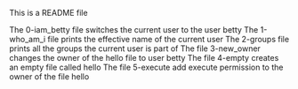 This is a README file

The 0-iam_betty file switches the current user to the user betty
The 1-who_am_i file prints the effective name of the current user
The 2-groups file prints all the groups the current user is part of
The file 3-new_owner changes the owner of the hello file to user betty
The file 4-empty creates an empty file called hello
The file 5-execute add execute permission to the owner of the file hello
